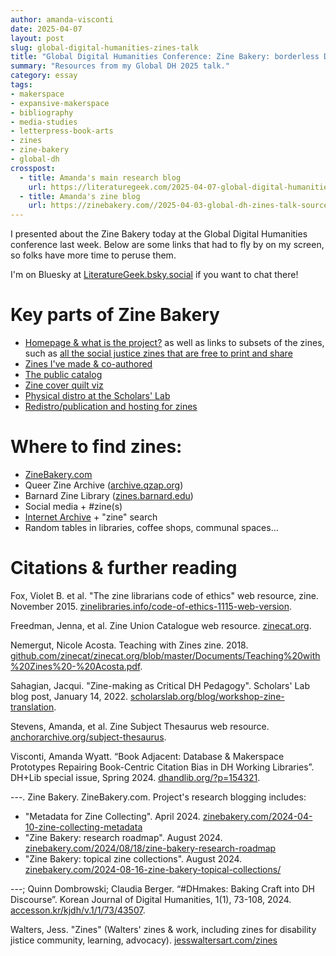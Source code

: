 ```yaml
---
author: amanda-visconti
date: 2025-04-07
layout: post
slug: global-digital-humanities-zines-talk
title: "Global Digital Humanities Conference: Zine Bakery: borderless DH research, methods training, and scholarly communication via zines"
summary: "Resources from my Global DH 2025 talk."
category: essay
tags:
- makerspace
- expansive-makerspace
- bibliography
- media-studies
- letterpress-book-arts
- zines
- zine-bakery
- global-dh
crosspost:
  - title: Amanda's main research blog
    url: https://literaturegeek.com/2025-04-07-global-digital-humanities-zines-talk
  - title: Amanda's zine blog
    url: https://zinebakery.com//2025-04-03-global-dh-zines-talk-sources/
---
```


I presented about the Zine Bakery today at the Global Digital Humanities conference last week. Below are some links that had to fly by on my screen, so folks have more time to peruse them.

I'm on Bluesky at [LiteratureGeek.bsky.social](https://LiteratureGeek.bsky.social) if you want to chat there!

# Key parts of Zine Bakery
* [Homepage & what is the project?](https://zinebakery.com) as well as links to subsets of the zines, such as [all the social justice zines that are free to print and share](https://zinebakery.com/subsets/free-sj-zines)  
* [Zines I've made & co-authored](https://zinebakery.com/homemade-zines)  
* [The public catalog](https://airtable.com/appY7WyBFjSzLXQd6/shr3DDj5X1uNPUzyn/tbl88Svfsrkg3YV5Z)  
* [Zine cover quilt viz](https://zinebakery.com/zine-quilt)  
* [Physical distro at the Scholars' Lab](https://scholarslab.lib.virginia.edu/work/zine-bakery/)  
* [Redistro/publication and hosting for zines](https://zinebakery.com/redistro)  

# Where to find zines:
* [ZineBakery.com](https://zinebakery.com)    
* Queer Zine Archive ([archive.qzap.org](https://archive.qzap.org))  
* Barnard Zine Library ([zines.barnard.edu](https://zines.barnard.edu))  
* Social media + #zine(s) 
* [Internet Archive](https://archive.org) + "zine" search  
* Random tables in libraries, coffee shops, communal spaces...

# Citations & further reading
Fox, Violet B. et al. "The zine librarians code of ethics" web resource, zine. November 2015. [zinelibraries.info/code-of-ethics-1115-web-version](https://zinelibraries.info/code-of-ethics-1115-web-version).  

Freedman, Jenna, et al. Zine Union Catalogue web resource. [zinecat.org](https://zinecat.org).  

Nemergut, Nicole Acosta. Teaching with Zines zine. 2018. [github.com/zinecat/zinecat.org/blob/master/Documents/Teaching%20with%20Zines%20-%20Acosta.pdf](https://github.com/zinecat/zinecat.org/blob/master/Documents/Teaching%20with%20Zines%20-%20Acosta.pdf).

Sahagian, Jacqui. "Zine-making as Critical DH Pedagogy". Scholars' Lab blog post, January 14, 2022. [scholarslab.org/blog/workshop-zine-translation](https://scholarslab.org/blog/workshop-zine-translation/).  

Stevens, Amanda, et al. Zine Subject Thesaurus web resource. [anchorarchive.org/subject-thesaurus](https://anchorarchive.org/subject-thesaurus).  

Visconti, Amanda Wyatt. “Book Adjacent: Database & Makerspace Prototypes Repairing Book-Centric Citation Bias in DH Working Libraries”. DH+Lib special issue, Spring 2024. [dhandlib.org/?p=154321]( https://dhandlib.org/?p=154321).  
 
---. Zine Bakery. ZineBakery.com. Project's research blogging includes:
* "Metadata for Zine Collecting". April 2024. [zinebakery.com/2024-04-10-zine-collecting-metadata](https://zinebakery.com/2024-04-10-zine-collecting-metadata)  
* "Zine Bakery: research roadmap". August 2024. [zinebakery.com/2024/08/18/zine-bakery-research-roadmap](https://zinebakery.com/2024/08/18/zine-bakery-research-roadmap)  
* "Zine Bakery: topical zine collections". August 2024. [zinebakery.com/2024-08-16-zine-bakery-topical-collections/](https://zinebakery.com/2024-08-16-zine-bakery-topical-collections/)    

---; Quinn Dombrowski; Claudia Berger. “#DHmakes: Baking Craft into DH Discourse”. Korean Journal of Digital Humanities, 1(1), 73-108, 2024. [accesson.kr/kjdh/v.1/1/73/43507](https://accesson.kr/kjdh/v.1/1/73/43507).  

Walters, Jess. "Zines" (Walters' zines & work, including zines for disability jistice community, learning, advocacy). [jesswaltersart.com/zines](https://jesswaltersart.com/zines/)